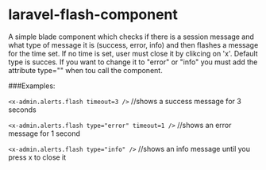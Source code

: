 # laravel-flash-component
A simple blade component which checks if there is a session message and what type of message it is (success, error, info) and then flashes a message for the time set. If no time is set, user must close it by clikcing on 'x'.
Default type is succes. If you want to change it to "error" or "info" you must add the attribute type="" when tou call the component. 

###Examples: 

``<x-admin.alerts.flash timeout=3 />`` //shows a success message for 3 seconds

``<x-admin.alerts.flash type="error" timeout=1 />`` //shows an error message for 1 second

``<x-admin.alerts.flash type="info" />`` //shows an info message until you press x to close it
